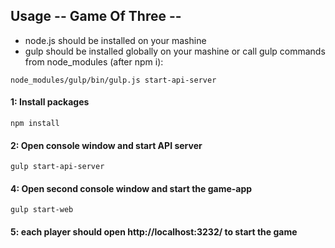 ## Usage -- Game Of Three --

- node.js should be installed on your mashine
- gulp should be installed globally on your mashine or call gulp commands from node_modules (after npm i):
```
node_modules/gulp/bin/gulp.js start-api-server
```

#### 1: Install packages
```
npm install
```

#### 2: Open console window and start API server
```
gulp start-api-server
```

#### 4: Open second console window and start the game-app
```
gulp start-web
```

#### 5: each player should open http://localhost:3232/ to start the game
